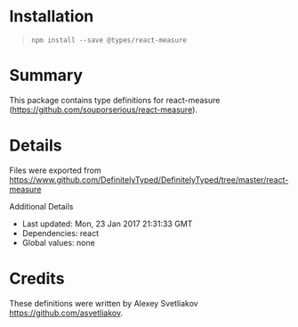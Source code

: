 # Installation
> `npm install --save @types/react-measure`

# Summary
This package contains type definitions for react-measure (https://github.com/souporserious/react-measure).

# Details
Files were exported from https://www.github.com/DefinitelyTyped/DefinitelyTyped/tree/master/react-measure

Additional Details
 * Last updated: Mon, 23 Jan 2017 21:31:33 GMT
 * Dependencies: react
 * Global values: none

# Credits
These definitions were written by Alexey Svetliakov <https://github.com/asvetliakov>.
